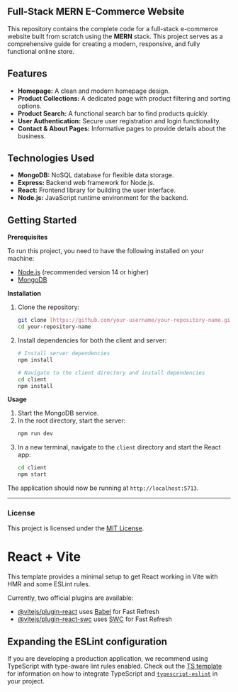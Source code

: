 ## **Full-Stack MERN E-Commerce Website**

This repository contains the complete code for a full-stack e-commerce website built from scratch using the **MERN** stack. This project serves as a comprehensive guide for creating a modern, responsive, and fully functional online store.

## **Features**

* **Homepage:** A clean and modern homepage design.
* **Product Collections:** A dedicated page with product filtering and sorting options.
* **Product Search:** A functional search bar to find products quickly.
* **User Authentication:** Secure user registration and login functionality.
* **Contact & About Pages:** Informative pages to provide details about the business.

## **Technologies Used**

* **MongoDB:** NoSQL database for flexible data storage.
* **Express:** Backend web framework for Node.js.
* **React:** Frontend library for building the user interface.
* **Node.js:** JavaScript runtime environment for the backend.

## **Getting Started**

 **Prerequisites**

To run this project, you need to have the following installed on your machine:
* [Node.js](https://nodejs.org/) (recommended version 14 or higher)
* [MongoDB](https://www.mongodb.com/try/download/community)

 **Installation**

1.  Clone the repository:
    ```bash
    git clone [https://github.com/your-username/your-repository-name.git](https://github.com/your-username/your-repository-name.git)
    cd your-repository-name
    ```
2.  Install dependencies for both the client and server:
    ```bash
    # Install server dependencies
    npm install

    # Navigate to the client directory and install dependencies
    cd client
    npm install
    ```

 **Usage**

1.  Start the MongoDB service.
2.  In the root directory, start the server:
    ```bash
    npm run dev
    ```
3.  In a new terminal, navigate to the `client` directory and start the React app:
    ```bash
    cd client
    npm start
    ```

The application should now be running at `http://localhost:5713`.

---

### **License**

This project is licensed under the [MIT License](https://opensource.org/licenses/MIT).

# React + Vite

This template provides a minimal setup to get React working in Vite with HMR and some ESLint rules.

Currently, two official plugins are available:

- [@vitejs/plugin-react](https://github.com/vitejs/vite-plugin-react/blob/main/packages/plugin-react) uses [Babel](https://babeljs.io/) for Fast Refresh
- [@vitejs/plugin-react-swc](https://github.com/vitejs/vite-plugin-react/blob/main/packages/plugin-react-swc) uses [SWC](https://swc.rs/) for Fast Refresh

## Expanding the ESLint configuration

If you are developing a production application, we recommend using TypeScript with type-aware lint rules enabled. Check out the [TS template](https://github.com/vitejs/vite/tree/main/packages/create-vite/template-react-ts) for information on how to integrate TypeScript and [`typescript-eslint`](https://typescript-eslint.io) in your project.


